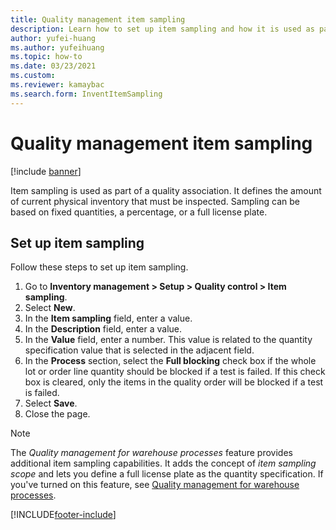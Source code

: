 ```yaml
--- 
title: Quality management item sampling
description: Learn how to set up item sampling and how it is used as part of a quality association, including an outline and step-by-step process for setting up item sampling.
author: yufei-huang
ms.author: yufeihuang
ms.topic: how-to
ms.date: 03/23/2021
ms.custom:
ms.reviewer: kamaybac 
ms.search.form: InventItemSampling
---
```


# Quality management item sampling

[!include [banner](../includes/banner.md)]

Item sampling is used as part of a quality association. It defines the amount of current physical inventory that must be inspected. Sampling can be based on fixed quantities, a percentage, or a full license plate.

## Set up item sampling

Follow these steps to set up item sampling.

1. Go to **Inventory management \> Setup \> Quality control \> Item sampling**.
1. Select **New**.
1. In the **Item sampling** field, enter a value.
1. In the **Description** field, enter a value.
1. In the **Value** field, enter a number. This value is related to the quantity specification value that is selected in the adjacent field.
1. In the **Process** section, select the **Full blocking** check box if the whole lot or order line quantity should be blocked if a test is failed. If this check box is cleared, only the items in the quality order will be blocked if a test is failed.
1. Select **Save**.
1. Close the page.

> [!NOTE]
> The *Quality management for warehouse processes* feature provides additional item sampling capabilities. It adds the concept of *item sampling scope* and lets you define a full license plate as the quantity specification. If you've turned on this feature, see [Quality management for warehouse processes](quality-management-for-warehouses-processes.md).

[!INCLUDE[footer-include](../../includes/footer-banner.md)]
